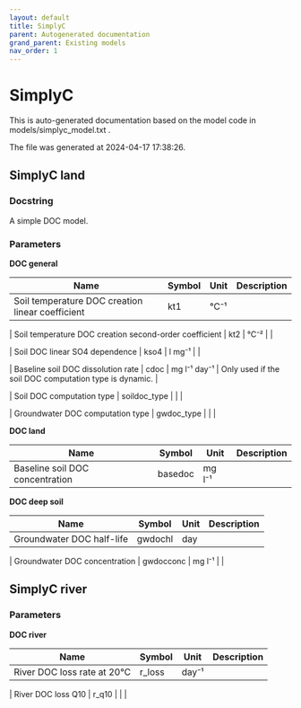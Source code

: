 ```yaml
---
layout: default
title: SimplyC
parent: Autogenerated documentation
grand_parent: Existing models
nav_order: 1
---
```


# SimplyC

This is auto-generated documentation based on the model code in models/simplyc_model.txt .

The file was generated at 2024-04-17 17:38:26.

## SimplyC land

### Docstring

A simple DOC model.

### Parameters

**DOC general**

| Name | Symbol | Unit |  Description |
| ---- | ------ | ---- |  ----------- |
| Soil temperature DOC creation linear coefficient | kt1 | °C⁻¹ |  |

| Soil temperature DOC creation second-order coefficient | kt2 | °C⁻² |  |

| Soil DOC linear SO4 dependence | kso4 | l mg⁻¹ |  |

| Baseline soil DOC dissolution rate | cdoc | mg l⁻¹ day⁻¹ | Only used if the soil DOC computation type is dynamic. |

| Soil DOC computation type | soildoc_type |  |  |

| Groundwater DOC computation type | gwdoc_type |  |  |

**DOC land**

| Name | Symbol | Unit |  Description |
| ---- | ------ | ---- |  ----------- |
| Baseline soil DOC concentration | basedoc | mg l⁻¹ |  |

**DOC deep soil**

| Name | Symbol | Unit |  Description |
| ---- | ------ | ---- |  ----------- |
| Groundwater DOC half-life | gwdochl | day |  |

| Groundwater DOC concentration | gwdocconc | mg l⁻¹ |  |

## SimplyC river

### Parameters

**DOC river**

| Name | Symbol | Unit |  Description |
| ---- | ------ | ---- |  ----------- |
| River DOC loss rate at 20°C | r_loss | day⁻¹ |  |

| River DOC loss Q10 | r_q10 |  |  |

